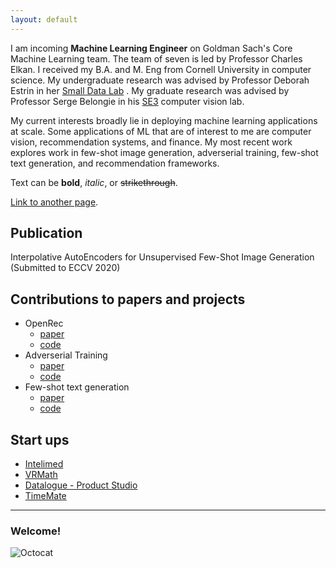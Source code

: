 ```yaml
---
layout: default
---
```


I am incoming **Machine Learning Engineer** on Goldman Sach's Core Machine Learning team. The team of seven is led by Professor Charles Elkan. I received my B.A. and M. Eng from Cornell University in computer science. My undergraduate research was advised by Professor Deborah Estrin in her [Small Data Lab](https://smalldata.io/) . My graduate research was advised by Professor Serge Belongie in his [SE3](https://vision.cornell.edu/se3/people/serge-belongie) computer vision lab. 

My current interests broadly lie in deploying machine learning applications at scale. Some applications of ML that are of interest to me are computer vision, recommendation systems, and finance. My most recent work explores work in few-shot image generation, adverserial training, few-shot text generation, and recommendation frameworks. 

Text can be **bold**, _italic_, or ~~strikethrough~~.

[Link to another page](./another-page.html).

## Publication

Interpolative AutoEncoders for Unsupervised Few-Shot Image Generation 
(Submitted to ECCV 2020)  


## Contributions to papers and projects

* OpenRec
  * [paper](https://openrec.ai/)
  * [code](https://github.com/ygoshu/openrec)
* Adverserial Training
  * [paper](https://arxiv.org/abs/1911.09058)
  * [code](https://github.com/ygoshu/HidingInStyle)
* Few-shot text generation
  * [paper](./Few_Shot_Text_Generation.pdf)
  * [code](https://github.com/ygoshu/FewShotTextGen)

## Start ups

* [Intelimed](https://ziyuqiu.github.io/IntelliCode/)
* [VRMath](https://sites.google.com/cornell.edu/cs5650-projects-2019/projects/vrmath?authuser=0)
* [Datalogue - Product Studio](http://buildboard-10044.cornelltech.io/fall-2019/team_pages/F19-T021.html)
* [TimeMate](https://github.com/rdeeban/TimeMate)

* * *
### Welcome!

![Octocat](https://github.githubassets.com/images/icons/emoji/octocat.png)
